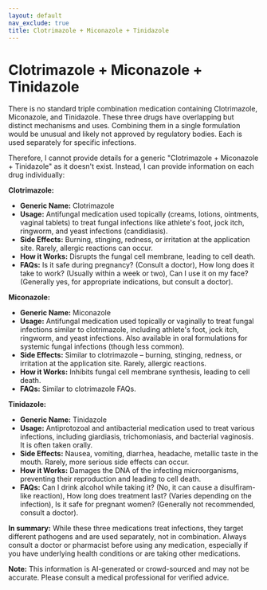 ```yaml
---
layout: default
nav_exclude: true
title: Clotrimazole + Miconazole + Tinidazole
---
```


# Clotrimazole + Miconazole + Tinidazole

There is no standard triple combination medication containing Clotrimazole, Miconazole, and Tinidazole.  These three drugs have overlapping but distinct mechanisms and uses.  Combining them in a single formulation would be unusual and likely not approved by regulatory bodies.  Each is used separately for specific infections.

Therefore, I cannot provide details for a generic "Clotrimazole + Miconazole + Tinidazole" as it doesn't exist.  Instead, I can provide information on each drug individually:


**Clotrimazole:**

* **Generic Name:** Clotrimazole
* **Usage:** Antifungal medication used topically (creams, lotions, ointments, vaginal tablets) to treat fungal infections like athlete's foot, jock itch, ringworm, and yeast infections (candidiasis).
* **Side Effects:**  Burning, stinging, redness, or irritation at the application site.  Rarely, allergic reactions can occur.
* **How it Works:**  Disrupts the fungal cell membrane, leading to cell death.
* **FAQs:**  Is it safe during pregnancy? (Consult a doctor),  How long does it take to work? (Usually within a week or two), Can I use it on my face? (Generally yes, for appropriate indications, but consult a doctor).


**Miconazole:**

* **Generic Name:** Miconazole
* **Usage:** Antifungal medication used topically or vaginally to treat fungal infections similar to clotrimazole, including athlete's foot, jock itch, ringworm, and yeast infections. Also available in oral formulations for systemic fungal infections (though less common).
* **Side Effects:** Similar to clotrimazole – burning, stinging, redness, or irritation at the application site. Rarely, allergic reactions.
* **How it Works:**  Inhibits fungal cell membrane synthesis, leading to cell death.
* **FAQs:** Similar to clotrimazole FAQs.


**Tinidazole:**

* **Generic Name:** Tinidazole
* **Usage:** Antiprotozoal and antibacterial medication used to treat various infections, including giardiasis, trichomoniasis, and bacterial vaginosis. It is often taken orally.
* **Side Effects:** Nausea, vomiting, diarrhea, headache, metallic taste in the mouth.  Rarely, more serious side effects can occur.
* **How it Works:**  Damages the DNA of the infecting microorganisms, preventing their reproduction and leading to cell death.
* **FAQs:** Can I drink alcohol while taking it? (No, it can cause a disulfiram-like reaction), How long does treatment last? (Varies depending on the infection), Is it safe for pregnant women? (Generally not recommended, consult a doctor).


**In summary:**  While these three medications treat infections, they target different pathogens and are used separately, not in combination.  Always consult a doctor or pharmacist before using any medication, especially if you have underlying health conditions or are taking other medications.


**Note:** This information is AI-generated or crowd-sourced and may not be accurate. Please consult a medical professional for verified advice.